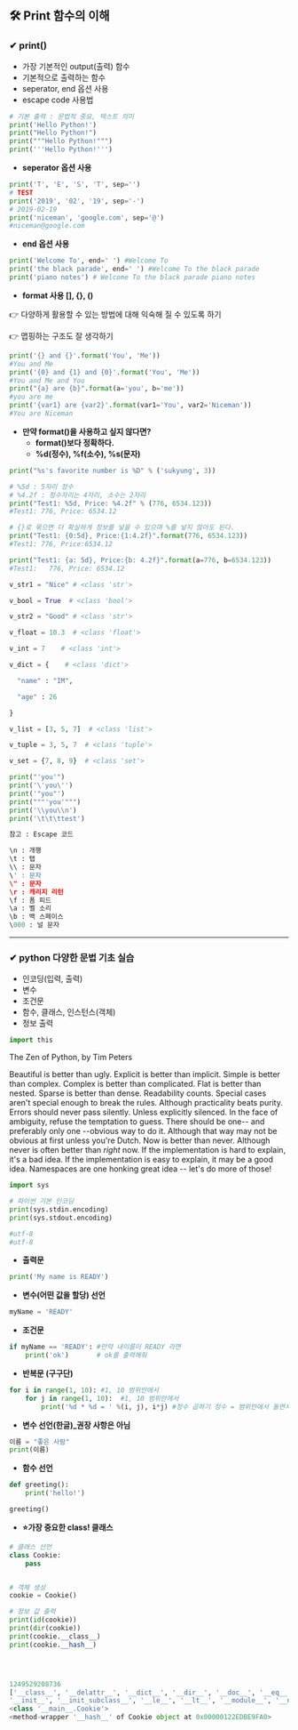 ## 🛠 Print 함수의 이해 

### ✔ print()

* 가장 기본적인 output(출력) 함수
* 기본적으로 출력하는 함수
* seperator, end 옵션 사용
* escape code 사용법 



```python
# 기본 출력 : 문법적 중요, 텍스트 의미
print('Hello Python!')  
print("Hello Python!")  
print("""Hello Python!""")
print('''Hello Python!''')
```



* **seperator 옵션 사용** 

```python
print('T', 'E', 'S', 'T', sep='')  
# TEST
print('2019', '02', '19', sep='-') 
# 2019-02-19
print('niceman', 'google.com', sep='@') 
#niceman@google.com
```



* **end 옵션 사용** 

```python
print('Welcome To', end=' ') #Welcome To
print('the black parade', end=' ') #Welcome To the black parade
print('piano notes') # Welcome To the black parade piano notes
```



* **format 사용 [], {}, ()** 

👉 다양하게 활용할 수 있는 방법에 대해 익숙해 질 수 있도록 하기

👉 맵핑하는 구조도 잘 생각하기 

```python
print('{} and {}'.format('You', 'Me')) 
#You and Me
print('{0} and {1} and {0}'.format('You', 'Me')) 
#You and Me and You 
print("{a} are {b}".format(a='you', b='me'))
#you are me
print('{var1} are {var2}'.format(var1='You', var2='Niceman'))
#You are Niceman
```



* **만약 format()을 사용하고 싶지 않다면?**
  * **format()보다 정확하다.** 
  * **%d(정수), %f(소수), %s(문자)**

```python
print("%s's favorite number is %D" % ('sukyung', 3))

# %5d : 5자리 정수 
# %4.2f : 정수자리는 4자리, 소수는 2자리 
print("Test1: %5d, Price: %4.2f" % (776, 6534.123)) 
#Test1: 776, Price: 6534.12

# {}로 묶으면 더 확실하게 정보를 넣을 수 있으며 %를 넣지 않아도 된다. 
print("Test1: {0:5d}, Price:{1:4.2f}".format(776, 6534.123)) 
#Test1: 776, Price:6534.12

print("Test1: {a: 5d}, Price:{b: 4.2f}".format(a=776, b=6534.123)) 
#Test1:   776, Price: 6534.12
```



```python
v_str1 = "Nice" # <class 'str'>

v_bool = True  # <class 'bool'> 

v_str2 = "Good" # <class 'str'> 

v_float = 10.3  # <class 'float'>

v_int = 7    # <class 'int'>

v_dict = {    # <class 'dict'>

  "name" : "IM",

  "age" : 26

}

v_list = [3, 5, 7]  # <class 'list'>

v_tuple = 3, 5, 7  # <class 'tuple'>

v_set = {7, 8, 9}  # <class 'set'>
```

```python
print("'you'")
print('\'you\'')
print('"you"')
print("""'you'""")
print('\\you\\n')
print('\t\t\ttest')
```



```python
참고 : Escape 코드

\n : 개행
\t : 탭
\\ : 문자
\' : 문자
\" : 문자
\r : 캐리지 리턴
\f : 폼 피드
\a : 벨 소리
\b : 백 스페이스
\000 : 널 문자
```



---



### ✔ python 다양한 문법 기초 실습 

* 인코딩(입력, 출력)
* 변수
* 조건문
* 함수, 클래스, 인스턴스(객체)
* 정보 출력



```python
import this
```

 The Zen of Python, by Tim Peters

Beautiful is better than ugly.
Explicit is better than implicit.
Simple is better than complex.
Complex is better than complicated.
Flat is better than nested.
Sparse is better than dense.
Readability counts.
Special cases aren't special enough to break the rules.
Although practicality beats purity.
Errors should never pass silently.
Unless explicitly silenced.
In the face of ambiguity, refuse the temptation to guess.
There should be one-- and preferably only one --obvious way to do it.
Although that way may not be obvious at first unless you're Dutch.
Now is better than never.
Although never is often better than *right* now.
If the implementation is hard to explain, it's a bad idea.
If the implementation is easy to explain, it may be a good idea.
Namespaces are one honking great idea -- let's do more of those!

```python
import sys

# 파이썬 기본 인코딩
print(sys.stdin.encoding)
print(sys.stdout.encoding)

#utf-8
#utf-8
```



* **출력문** 

```python
print('My name is READY')
```



* **변수(어떤 값을 할당) 선언** 

```python
myName = 'READY'
```



* **조건문**

```python
if myName == 'READY': #만약 내이름이 READY 라면 
    print('ok')       # ok를 출력해줘
```



* **반복문 (구구단)**

```python
for i in range(1, 10): #1, 10 범위안에서 
    for j in range(1, 10):  #1, 10 범위안에서 
        print('%d * %d = ' %(i, j), i*j) #정수 곱하기 정수 = 범위안에서 돌면서?순회하면서 i와 j을 곱한 값을 출력해줘 
```



* **변수 선언(한글)_권장 사항은 아님**

```python
이름 = "좋은 사람"
print(이름)
```



* **함수 선언**

```python
def greeting():
    print('hello!')

greeting()
```



* **⭐가장 중요한 class! 클래스** 

```python
# 클래스 선언
class Cookie:
    pass


# 객체 생성
cookie = Cookie()

# 정보 값 출력
print(id(cookie))
print(dir(cookie))
print(cookie.__class__)
print(cookie.__hash__)




1249529208736
['__class__', '__delattr__', '__dict__', '__dir__', '__doc__', '__eq__', '__format__', '__ge__', '__getattribute__', '__gt__', '__hash__', 
'__init__', '__init_subclass__', '__le__', '__lt__', '__module__', '__ne__', '__new__', '__reduce__', '__reduce_ex__', '__repr__', '__setattr__', '__sizeof__', '__str__', '__subclasshook__', '__weakref__']
<class '__main__.Cookie'>
<method-wrapper '__hash__' of Cookie object at 0x00000122EDBE9FA0>
```


